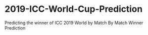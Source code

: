 # 2019-ICC-World-Cup-Prediction
Predicting the winner of ICC 2019 World by Match By Match Winner Prediction
